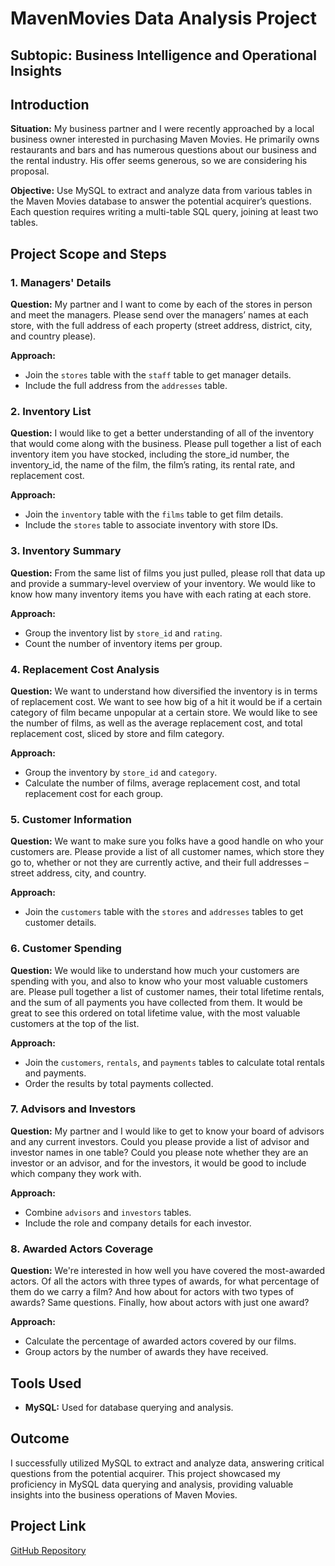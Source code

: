 # MavenMovies Data Analysis Project

## Subtopic: Business Intelligence and Operational Insights

## Introduction
**Situation:** My business partner and I were recently approached by a local business owner interested in purchasing Maven Movies. He primarily owns restaurants and bars and has numerous questions about our business and the rental industry. His offer seems generous, so we are considering his proposal.

**Objective:** Use MySQL to extract and analyze data from various tables in the Maven Movies database to answer the potential acquirer’s questions. Each question requires writing a multi-table SQL query, joining at least two tables.

## Project Scope and Steps

### 1. Managers' Details
**Question:** My partner and I want to come by each of the stores in person and meet the managers. Please send over the managers’ names at each store, with the full address of each property (street address, district, city, and country please).

**Approach:**
- Join the `stores` table with the `staff` table to get manager details.
- Include the full address from the `addresses` table.

### 2. Inventory List
**Question:** I would like to get a better understanding of all of the inventory that would come along with the business. Please pull together a list of each inventory item you have stocked, including the store_id number, the inventory_id, the name of the film, the film’s rating, its rental rate, and replacement cost.

**Approach:**
- Join the `inventory` table with the `films` table to get film details.
- Include the `stores` table to associate inventory with store IDs.

### 3. Inventory Summary
**Question:** From the same list of films you just pulled, please roll that data up and provide a summary-level overview of your inventory. We would like to know how many inventory items you have with each rating at each store.

**Approach:**
- Group the inventory list by `store_id` and `rating`.
- Count the number of inventory items per group.

### 4. Replacement Cost Analysis
**Question:** We want to understand how diversified the inventory is in terms of replacement cost. We want to see how big of a hit it would be if a certain category of film became unpopular at a certain store. We would like to see the number of films, as well as the average replacement cost, and total replacement cost, sliced by store and film category.

**Approach:**
- Group the inventory by `store_id` and `category`.
- Calculate the number of films, average replacement cost, and total replacement cost for each group.

### 5. Customer Information
**Question:** We want to make sure you folks have a good handle on who your customers are. Please provide a list of all customer names, which store they go to, whether or not they are currently active, and their full addresses – street address, city, and country.

**Approach:**
- Join the `customers` table with the `stores` and `addresses` tables to get customer details.

### 6. Customer Spending
**Question:** We would like to understand how much your customers are spending with you, and also to know who your most valuable customers are. Please pull together a list of customer names, their total lifetime rentals, and the sum of all payments you have collected from them. It would be great to see this ordered on total lifetime value, with the most valuable customers at the top of the list.

**Approach:**
- Join the `customers`, `rentals`, and `payments` tables to calculate total rentals and payments.
- Order the results by total payments collected.

### 7. Advisors and Investors
**Question:** My partner and I would like to get to know your board of advisors and any current investors. Could you please provide a list of advisor and investor names in one table? Could you please note whether they are an investor or an advisor, and for the investors, it would be good to include which company they work with.

**Approach:**
- Combine `advisors` and `investors` tables.
- Include the role and company details for each investor.

### 8. Awarded Actors Coverage
**Question:** We're interested in how well you have covered the most-awarded actors. Of all the actors with three types of awards, for what percentage of them do we carry a film? And how about for actors with two types of awards? Same questions. Finally, how about actors with just one award?

**Approach:**
- Calculate the percentage of awarded actors covered by our films.
- Group actors by the number of awards they have received.

## Tools Used
- **MySQL:** Used for database querying and analysis.

## Outcome
I successfully utilized MySQL to extract and analyze data, answering critical questions from the potential acquirer. This project showcased my proficiency in MySQL data querying and analysis, providing valuable insights into the business operations of Maven Movies.

## Project Link
[GitHub Repository](https://github.com/danartech/Black-Friday-Excel-Data-Analysis-In-Python)
